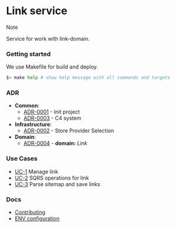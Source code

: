 # Link service

> [!NOTE]
> Service for work with link-domain.

### Getting started

We use Makefile for build and deploy.

```bash
$> make help # show help message with all commands and targets
```

### ADR

- **Common**:
  - [ADR-0001](./docs/ADR/decisions/0001-init.md) - Init project
  - [ADR-0003](./docs/ADR/decisions/0003-c4-system.md) - C4 system
- **Infrastructure**:
  - [ADR-0002](./docs/ADR/decisions/0002-store-provider.md) - Store Provider Selection
- **Domain**:
  - [ADR-0004](./docs/ADR/decisions/0004-domain-link.md) - **domain:** _Link_

### Use Cases

- [UC-1](./usecases/link/README.md) Manage link
- [UC-2](./usecases/link_sqrs/README.md) SQRS operations for link
- [UC-3](./usecases/sitemap/README.md) Parse sitemap and save links

### Docs

- [Contributing](./docs/CONTRIBUTING.md)
- [ENV configuration](./docs/env.md)
